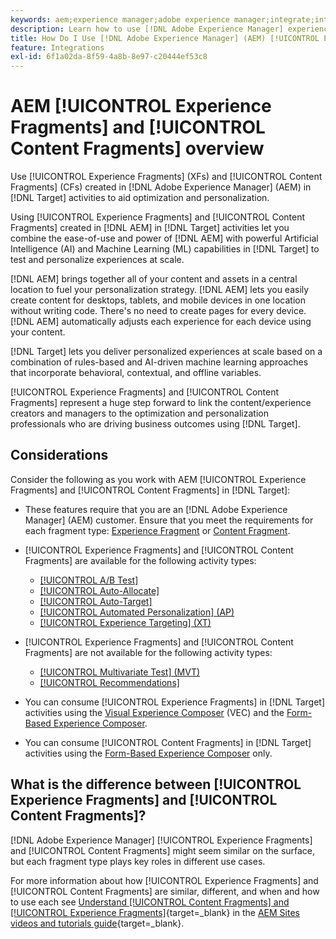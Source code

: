 ```yaml
---
keywords: aem;experience manager;adobe experience manager;integrate;integration;experience fragments;content fragments
description: Learn how to use [!DNL Adobe Experience Manager] experience and content fragments in [!DNL Adobe Target] activities.
title: How Do I Use [!DNL Adobe Experience Manager] (AEM) [!UICONTROL Experience Fragments] and [!UICONTROL Content Fragments]?
feature: Integrations
exl-id: 6f1a02da-8f59-4a8b-8e97-c20444ef53c8
---
```

# AEM [!UICONTROL Experience Fragments] and [!UICONTROL Content Fragments] overview

Use [!UICONTROL Experience Fragments] (XFs) and [!UICONTROL Content Fragments] (CFs) created in [!DNL Adobe Experience Manager] (AEM) in [!DNL Target] activities to aid optimization and personalization.

Using [!UICONTROL Experience Fragments] and [!UICONTROL Content Fragments] created in [!DNL AEM] in [!DNL Target] activities let you combine the ease-of-use and power of [!DNL AEM] with powerful Artificial Intelligence (AI) and Machine Learning (ML) capabilities in [!DNL Target] to test and personalize experiences at scale.

[!DNL AEM] brings together all of your content and assets in a central location to fuel your personalization strategy. [!DNL AEM] lets you easily create content for desktops, tablets, and mobile devices in one location without writing code. There's no need to create pages for every device. [!DNL AEM] automatically adjusts each experience for each device using your content.

[!DNL Target] lets you deliver personalized experiences at scale based on a combination of rules-based and AI-driven machine learning approaches that incorporate behavioral, contextual, and offline variables.

[!UICONTROL Experience Fragments] and [!UICONTROL Content Fragments] represent a huge step forward to link the content/experience creators and managers to the optimization and personalization professionals who are driving business outcomes using [!DNL Target].

## Considerations

Consider the following as you work with AEM [!UICONTROL Experience Fragments] and [!UICONTROL Content Fragments] in [!DNL Target]:
 * These features require that you are an [!DNL Adobe Experience Manager] (AEM) customer. Ensure that you meet the requirements for each fragment type: [Experience Fragment](/help/main/c-integrating-target-with-mac/aem/experience-fragments-aem.md#requirements) or [Content Fragment](/help/main/c-integrating-target-with-mac/aem/content-fragments-aem.md#requirements).
* [!UICONTROL Experience Fragments] and [!UICONTROL Content Fragments] are available for the following activity types: 

  * [[!UICONTROL A/B Test]](/help/main/c-activities/t-test-ab/test-ab.md)
  * [[!UICONTROL Auto-Allocate]](/help/main/c-activities/automated-traffic-allocation/automated-traffic-allocation.md)
  * [[!UICONTROL Auto-Target]](/help/main/c-activities/auto-target/auto-target-to-optimize.md)
  * [[!UICONTROL Automated Personalization] (AP)](/help/main/c-activities/t-automated-personalization/automated-personalization.md)
  * [[!UICONTROL Experience Targeting] (XT)](/help/main/c-activities/t-experience-target/experience-target.md)
  
* [!UICONTROL Experience Fragments] and [!UICONTROL Content Fragments] are not available for the following activity types:
  
  * [[!UICONTROL Multivariate Test] (MVT)](/help/main/c-activities/c-multivariate-testing/multivariate-testing.md)
  * [[!UICONTROL Recommendations]](/help/main/c-recommendations/recommendations.md)

* You can consume [!UICONTROL Experience Fragments] in [!DNL Target] activities using the [Visual Experience Composer](/help/main/c-experiences/c-visual-experience-composer/visual-experience-composer.md) (VEC) and the [Form-Based Experience Composer](/help/main/c-experiences/form-experience-composer.md).
* You can consume [!UICONTROL Content Fragments] in [!DNL Target] activities using the [Form-Based Experience Composer](/help/main/c-experiences/form-experience-composer.md) only.

## What is the difference between [!UICONTROL Experience Fragments] and [!UICONTROL Content Fragments]?

[!DNL Adobe Experience Manager] [!UICONTROL Experience Fragments] and [!UICONTROL Content Fragments] might seem similar on the surface, but each fragment type plays key roles in different use cases. 

For more information about how [!UICONTROL Experience Fragments] and [!UICONTROL Content Fragments] are similar, different, and when and how to use each see [Understand [!UICONTROL Content Fragments] and [!UICONTROL Experience Fragments]](https://experienceleague.adobe.com/docs/experience-manager-learn/sites/content-fragments/understand-content-fragments-and-experience-fragments.html){target=_blank} in the [AEM Sites videos and tutorials guide](https://experienceleague.adobe.com/docs/experience-manager-learn/sites/overview.html){target=_blank}.
